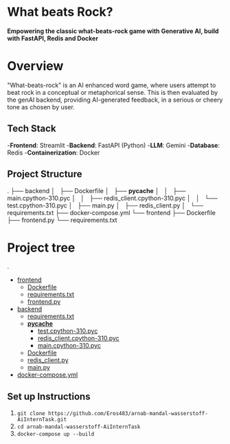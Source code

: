 # What beats Rock?

**Empowering the classic what-beats-rock game with Generative AI, build with FastAPI, Redis and Docker**

# Overview
"What-beats-rock" is an AI enhanced word game, where users attempt to beat rock in a conceptual or metaphorical sense. This is then evaluated by the genAI backend, providing AI-generated feedback, in a serious or cheery tone as chosen by user.

## Tech Stack
-**Frontend**: Streamlit
-**Backend**: FastAPI (Python)
-**LLM**: Gemini
-**Database**: Redis
-**Containerization**: Docker

## Project Structure

.
├── backend
│   ├── Dockerfile
│   ├── __pycache__
│   │   ├── main.cpython-310.pyc
│   │   ├── redis_client.cpython-310.pyc
│   │   └── test.cpython-310.pyc
│   ├── main.py
│   ├── redis_client.py
│   └── requirements.txt
├── docker-compose.yml
└── frontend
    ├── Dockerfile
    ├── frontend.py
    └── requirements.txt

# Project tree

.
 * [frontend](./frontend)
   * [Dockerfile](./frontend/Dockerfile)
   * [requirements.txt](./frontend/requirements.txt)
   * [frontend.py](./frontend/frontend.py)
 * [backend](./backend)
   * [requirements.txt](./backend/requirements.txt)
   * [__pycache__](./backend/__pycache__)
     * [test.cpython-310.pyc](./backend/__pycache__/test.cpython-310.pyc)
     * [redis_client.cpython-310.pyc](./backend/__pycache__/redis_client.cpython-310.pyc)
     * [main.cpython-310.pyc](./backend/__pycache__/main.cpython-310.pyc)
   * [Dockerfile](./backend/Dockerfile)
   * [redis_client.py](./backend/redis_client.py)
   * [main.py](./backend/main.py)
 * [docker-compose.yml](./docker-compose.yml)

## Set up Instructions
1. `git clone https://github.com/Eros483/arnab-mandal-wasserstoff-AiInternTask.git`
2. `cd arnab-mandal-wasserstoff-AiInternTask`
3. `docker-compose up --build`
